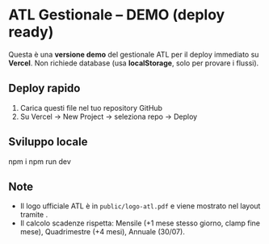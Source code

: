 
# ATL Gestionale – DEMO (deploy ready)

Questa è una **versione demo** del gestionale ATL per il deploy immediato su **Vercel**.
Non richiede database (usa **localStorage**, solo per provare i flussi).

## Deploy rapido
1) Carica questi file nel tuo repository GitHub
2) Su Vercel → New Project → seleziona repo → Deploy

## Sviluppo locale
npm i
npm run dev

## Note
- Il logo ufficiale ATL è in `public/logo-atl.pdf` e viene mostrato nel layout tramite <object>.
- Il calcolo scadenze rispetta: Mensile (+1 mese stesso giorno, clamp fine mese), Quadrimestre (+4 mesi), Annuale (30/07).
